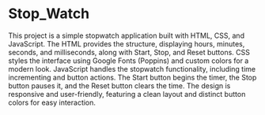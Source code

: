 # Stop_Watch

This project is a simple stopwatch application built with HTML, CSS, and JavaScript. The HTML provides the structure, displaying hours, minutes, seconds, and milliseconds, along with Start, Stop, and Reset buttons. CSS styles the interface using Google Fonts (Poppins) and custom colors for a modern look. JavaScript handles the stopwatch functionality, including time incrementing and button actions. The Start button begins the timer, the Stop button pauses it, and the Reset button clears the time. The design is responsive and user-friendly, featuring a clean layout and distinct button colors for easy interaction.
